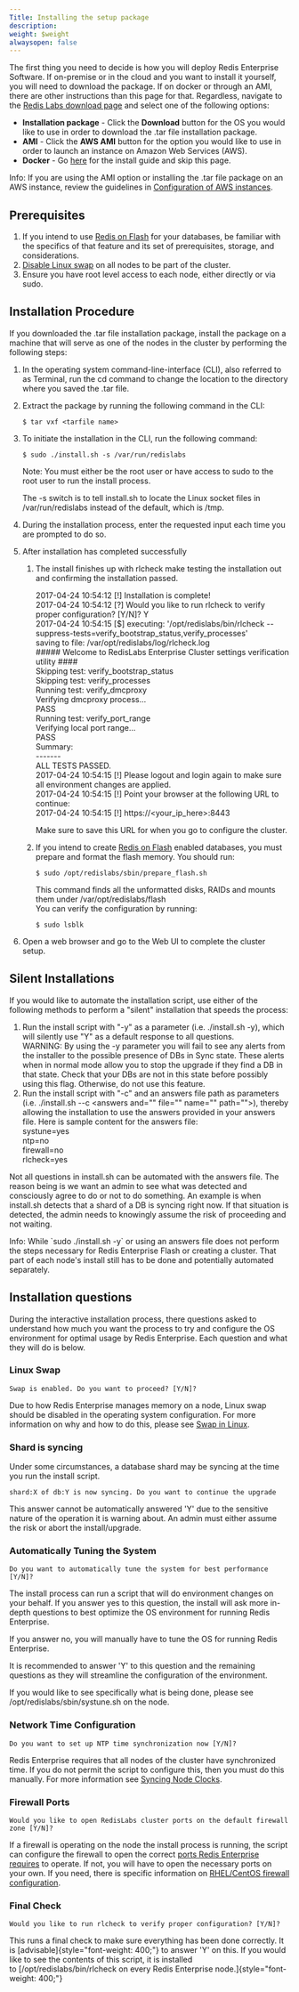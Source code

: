 ```yaml
---
Title: Installing the setup package
description: 
weight: $weight
alwaysopen: false
---
```

The first thing you need to decide is how you will deploy Redis
Enterprise Software. If on-premise or in the cloud and you want to
install it yourself, you will need to download the package. If on docker
or through an AMI, there are other instructions than this page for that.
Regardless, navigate to the [Redis Labs download
page](https://app.redislabs.com/#/sign-up/software?direct=true) and
select one of the following options:

-   **Installation package** - Click the **Download** button for the OS
    you would like to use in order to download the .tar file
    installation package.
-   **AMI** - Click the **AWS AMI** button for the option you would
    like to use in order to launch an instance on Amazon Web Services
    (AWS).
-   **Docker** - Go
    [here](/redis-enterprise-documentation/installing-and-upgrading/docker/)
    for the install guide and skip this page.

Info: If you are using the AMI option or installing the .tar file
package on an AWS instance, review the guidelines in [Configuration of
AWS
instances](/redis-enterprise-documentation/cluster-administration/best-practices/configuration-of-aws-instances).

Prerequisites
-------------

1.  If you intend to use [Redis on
    Flash](/redis-enterprise-documentation/redis-e-flash/) for your
    databases, be familiar with the specifics of that feature and its
    set of prerequisites, storage, and considerations.
2.  [Disable Linux
    swap](/redis-enterprise-documentation/administering/installing-upgrading/configuring/linux-swap/)
    on all nodes to be part of the cluster.
3.  Ensure you have root level access to each node, either directly or
    via sudo.

Installation Procedure
----------------------

If you downloaded the .tar file installation package, install the
package on a machine that will serve as one of the nodes in the cluster
by performing the following steps:

1.  In the operating system command-line-interface (CLI), also referred
    to as Terminal, run the cd command to change the location to the
    directory where you saved the .tar file.
2.  Extract the package by running the following command in the CLI:

    ``` {style="border: 2px solid #ddd; font-family: courier; background-color: #333; color: #fff; padding: 10px; -webkit-font-smoothing: auto;"}
    $ tar vxf <tarfile name>
    ```

3.  To initiate the installation in the CLI, run the following command:

    ``` {style="border: 2px solid #ddd; font-family: courier; background-color: #333; color: #fff; padding: 10px; -webkit-font-smoothing: auto;"}
    $ sudo ./install.sh -s /var/run/redislabs
    ```

    Note: You must either be the root user or have access to sudo to the
    root user to run the install process.

    The -s switch is to tell install.sh to locate the Linux socket files
    in /var/run/redislabs instead of the default, which is /tmp.

4.  During the installation process, enter the requested input each time
    you are prompted to do so.
5.  After installation has completed successfully
    1.  The install finishes up with rlcheck make testing the
        installation out and confirming the installation passed.

        2017-04-24 10:54:12 \[!\] Installation is complete!\
        2017-04-24 10:54:12 \[?\] Would you like to run rlcheck to
        verify proper configuration? \[Y/N\]? Y\
        2017-04-24 10:54:15 \[\$\] executing:
        '/opt/redislabs/bin/rlcheck
        --suppress-tests=verify\_bootstrap\_status,verify\_processes'\
        saving to file: /var/opt/redislabs/log/rlcheck.log\
        \#\#\#\#\# Welcome to RedisLabs Enterprise Cluster settings
        verification utility \#\#\#\#\
        Skipping test: verify\_bootstrap\_status\
        Skipping test: verify\_processes\
        Running test: verify\_dmcproxy\
        Verifying dmcproxy process...\
        PASS\
        Running test: verify\_port\_range\
        Verifying local port range...\
        PASS\
        Summary:\
        -------\
        ALL TESTS PASSED.\
        2017-04-24 10:54:15 \[!\] Please logout and login again to make
        sure all environment changes are applied.\
        2017-04-24 10:54:15 \[!\] Point your browser at the following
        URL to continue:\
        2017-04-24 10:54:15 \[!\] https://\<your\_ip\_here\>:8443

        Make sure to save this URL for when you go to configure the
        cluster.

    2.  If you intend to create [Redis on
        Flash](/redis-enterprise-documentation/redis-e-flash/) enabled
        databases, you must prepare and format the flash memory. You
        should run:

        ``` {style="border: 2px solid #ddd; background-color: #333; color: #fff; padding: 10px; -webkit-font-smoothing: auto;"}
        $ sudo /opt/redislabs/sbin/prepare_flash.sh
        ```

        This command finds all the unformatted disks, RAIDs and mounts
        them under /var/opt/redislabs/flash\
        You can verify the configuration by running:

        ``` {style="border: 2px solid #ddd; background-color: #333; color: #fff; padding: 10px; -webkit-font-smoothing: auto;"}
        $ sudo lsblk
        ```

6.  Open a web browser and go to the Web UI to complete the cluster
    setup.

Silent Installations
--------------------

If you would like to automate the installation script, use either of the
following methods to perform a "silent" installation that speeds the
process:

1.  Run the install script with "-y" as a parameter (i.e. ./install.sh
    -y), which will silently use "Y" as a default response to all
    questions.\
    WARNING: By using the -y parameter you will fail to see any alerts
    from the installer to the possible presence of DBs in Sync state.
    These alerts when in normal mode allow you to stop the upgrade if
    they find a DB in that state. Check that your DBs are not in this
    state before possibly using this flag. Otherwise, do not use this
    feature.
2.  Run the install script with "-c" and an answers file path as
    parameters (i.e. ./install.sh --c \<answers and="" file="" name=""
    path=""\>), thereby allowing the installation to use the answers
    provided in your answers file. Here is sample content for the
    answers file:\
    systune=yes\
    ntp=no\
    firewall=no\
    rlcheck=yes

Not all questions in install.sh can be automated with the answers file.
The reason being is we want an admin to see what was detected and
consciously agree to do or not to do something. An example is when
install.sh detects that a shard of a DB is syncing right now. If that
situation is detected, the admin needs to knowingly assume the risk of
proceeding and not waiting.

Info: While \`sudo ./install.sh -y\` or using an answers file does not
perform the steps necessary for Redis Enterprise Flash or creating a
cluster. That part of each node's install still has to be done and
potentially automated separately.

Installation questions
----------------------

During the interactive installation process, there questions asked to
understand how much you want the process to try and configure the OS
environment for optimal usage by Redis Enterprise. Each question and
what they will do is below.

### Linux Swap

``` {style="border: 2px solid #ddd; background-color: #333; color: #fff; padding: 10px; -webkit-font-smoothing: auto;"}
Swap is enabled. Do you want to proceed? [Y/N]?
```

Due to how Redis Enterprise manages memory on a node, Linux swap should
be disabled in the operating system configuration. For more information
on why and how to do this, please see [Swap in
Linux](/redis-enterprise-documentation/administering/installing-upgrading/configuring/linux-swap/).

### Shard is syncing

Under some circumstances, a database shard may be syncing at the time
you run the install script.

``` {style="border: 2px solid #ddd; background-color: #333; color: #fff; padding: 10px; -webkit-font-smoothing: auto;"}
shard:X of db:Y is now syncing. Do you want to continue the upgrade
```

This answer cannot be automatically answered 'Y' due to the sensitive
nature of the operation it is warning about. An admin must either assume
the risk or abort the install/upgrade.

### Automatically Tuning the System

``` {style="border: 2px solid #ddd; background-color: #333; color: #fff; padding: 10px; -webkit-font-smoothing: auto;"}
Do you want to automatically tune the system for best performance [Y/N]?
```

The install process can run a script that will do environment changes on
your behalf. If you answer yes to this question, the install will ask
more in-depth questions to best optimize the OS environment for running
Redis Enterprise.

If you answer no, you will manually have to tune the OS for running
Redis Enterprise.

It is recommended to answer 'Y' to this question and the remaining
questions as they will streamline the configuration of the environment.

If you would like to see specifically what is being done, please see
/opt/redislabs/sbin/systune.sh on the node.

### Network Time Configuration

``` {style="border: 2px solid #ddd; background-color: #333; color: #fff; padding: 10px; -webkit-font-smoothing: auto;"}
Do you want to set up NTP time synchronization now [Y/N]?
```

Redis Enterprise requires that all nodes of the cluster have
synchronized time. If you do not permit the script to configure this,
then you must do this manually. For more information see [Syncing Node
Clocks](/redis-enterprise-documentation/administering/designing-production/synchronizing-clocks/).

### Firewall Ports

``` {style="border: 2px solid #ddd; background-color: #333; color: #fff; padding: 10px; -webkit-font-smoothing: auto;"}
Would you like to open RedisLabs cluster ports on the default firewall zone [Y/N]?
```

If a firewall is operating on the node the install process is running,
the script can configure the firewall to open the correct [ports Redis
Enterprise
requires](/redis-enterprise-documentation/administering/designing-production/networking/port-configurations/)
to operate. If not, you will have to open the necessary ports on your
own. If you need, there is specific information on [RHEL/CentOS firewall
configuration](/redis-enterprise-documentation/administering/installing-upgrading/configuring/centos-rhel-7-firewall/).

### Final Check

``` {style="border: 2px solid #ddd; background-color: #333; color: #fff; padding: 10px; -webkit-font-smoothing: auto;"}
Would you like to run rlcheck to verify proper configuration? [Y/N]?
```

This runs a final check to make sure everything has been done correctly.
It is [advisable]{style="font-weight: 400;"} to answer 'Y' on this. If
you would like to see the contents of this script, it is installed
to [/opt/redislabs/bin/rlcheck on every Redis Enterprise
node.]{style="font-weight: 400;"}
